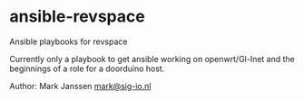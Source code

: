 ansible-revspace
================

Ansible playbooks for revspace

Currently only a playbook to get ansible working on openwrt/Gl-Inet and the beginnings of a role for a doorduino host.


Author:
  Mark Janssen <mark@sig-io.nl>
